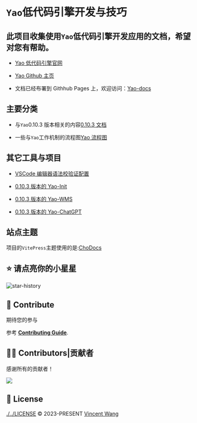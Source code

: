 # `Yao`低代码引擎开发与技巧

## 此项目收集使用`Yao`低代码引擎开发应用的文档，希望对您有帮助。

- [Yao 低代码引擎官网](https://yaoapps.com/)

- [Yao Github 主页](https://github.com/YaoApp)

- 文档已经布署到 Githhub Pages 上，欢迎访问：[Yao-docs](https://github.com/wwsheng009/yao-docs)

## 主要分类

- 与`Yao`0.10.3 版本相关的内容[0.10.3 文档](./0.10.3/index)

- 一些与`Yao`工作机制的流程图[Yao 流程图](./流程图/index)

## 其它工具与项目

- [VSCode 编辑器语法校验证配置](https://github.com/wwsheng009/yao-app-ts-types)

- [0.10.3 版本的 Yao-Init](https://github.com/wwsheng009/yao-init-0.10.3)

- [0.10.3 版本的 Yao-WMS](https://github.com/wwsheng009/yao-wms)

- [0.10.3 版本的 Yao-ChatGPT](https://github.com/wwsheng009/yao-chatgpt)

## 站点主题

项目的`VitePress`主题使用的是:[ChoDocs](https://github.com/chodocs/chodocs)

## ⭐ 请点亮你的小星星

![star-history](https://api.star-history.com/svg?repos=wwsheng009/yao-docs&type=Date)

## 🧱 Contribute

期待您的参与

参考 [**Contributing Guide**](https://wwsheng009.github.io/yao-docs/contributing.html).

## 🧑‍💻 Contributors|贡献者

感谢所有的贡献者！

<a href="https://github.com/wwsheng009/yao-docs/graphs/contributors">
  <img src="https://contrib.rocks/image?repo=wwsheng009/yao-docs" />
</a>

## 📄 License

<a href="./../LICENSE" target="_blank" rel="noreferrer">./../LICENSE</a> © 2023-PRESENT [Vincent Wang](https://github.com/wwsheng009)
